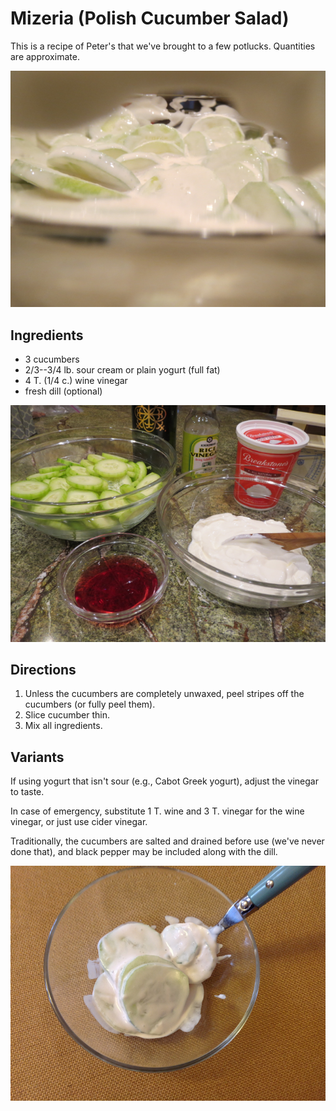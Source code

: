 [photographed]: ../indices/photographed.html
[potluck]: ../indices/potluck.html

# Mizeria (Polish Cucumber Salad)

This is a recipe of Peter's that we've brought to a few potlucks. Quantities are approximate.

![cucumber salad ingredients](../images/cucumber2.png)

## Ingredients

* 3 cucumbers
* 2/3--3/4 lb. sour cream or plain yogurt (full fat)
* 4 T. (1/4 c.) wine vinegar
* fresh dill (optional)

![cucumber salad ingredients](../images/cucumber1.png)

## Directions

1. Unless the cucumbers are completely unwaxed, peel stripes off the cucumbers (or fully peel them).
2. Slice cucumber thin.
3. Mix all ingredients.

## Variants

If using yogurt that isn't sour (e.g., Cabot Greek yogurt), adjust the vinegar to taste.

In case of emergency, substitute 1 T. wine and 3 T. vinegar for the wine vinegar, or just use cider vinegar.

Traditionally, the cucumbers are salted and drained before use (we've never done that), and black pepper may be included along with the dill.

![cucumber salad](../images/cucumber_salad.jpg)
